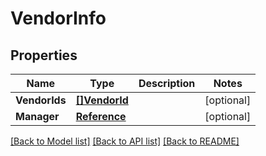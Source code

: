# VendorInfo

## Properties

Name | Type | Description | Notes
------------ | ------------- | ------------- | -------------
**VendorIds** | [**[]VendorId**](VendorId.md) |  | [optional] 
**Manager** | [**Reference**](Reference.md) |  | [optional] 

[[Back to Model list]](../README.md#documentation-for-models) [[Back to API list]](../README.md#documentation-for-api-endpoints) [[Back to README]](../README.md)



